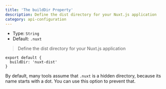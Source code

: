 ```yaml
---
title: 'The buildDir Property'
description: Define the dist directory for your Nuxt.js application
category: api-configuration
---
```


- Type: `String`
- Default: `.nuxt`

> Define the dist directory for your Nuxt.js application

```js{}[nuxt.config.js]
export default {
  buildDir: 'nuxt-dist'
}
```

By default, many tools assume that `.nuxt` is a hidden directory, because its name starts with a dot. You can use this option to prevent that.
